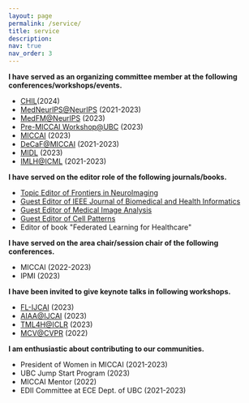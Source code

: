 ```yaml
---
layout: page
permalink: /service/
title: service
description: 
nav: true
nav_order: 3 
---
```


**I have served as an organizing committee member at the following conferences/workshops/events.**

- [CHIL](https://www.chilconference.org/index.html)(2024)
- [MedNeurIPS@NeurIPS](https://sites.google.com/view/med-neurips2023) (2021-2023)
- [MedFM@NeurIPS](https://medfm2023.grand-challenge.org/) (2023)
- [Pre-MICCAI Workshop@UBC](https://sites.google.com/view/pre-miccai-ubc/home) (2023)
- [MICCAI](https://conferences.miccai.org/2023/en/) (2023) 
- [DeCaF@MICCAI](https://decaf-workshop.github.io/decaf-2023/) (2021-2023)
- [MIDL](https://2023.midl.io/) (2023)
- [IMLH@ICML](https://sites.google.com/view/imlh2023/home?authuser=1) (2021-2023)

**I have served on the editor role of the following journals/books.**
- [Topic Editor of Frontiers in NeuroImaging](https://www.frontiersin.org/research-topics/29725/deep-learning-in-neuroimaging-based-neurological-disease-analysis)
- [Guest Editor of IEEE Journal of Biomedical and Health Informatics](https://www.embs.org/jbhi/wp-content/uploads/sites/18/2023/09/JBHI_Foundation-Models_SI.pdf)
- [Guest Editor of Medical Image Analysis](https://www.sciencedirect.com/journal/medical-image-analysis/about/announcements)
- [Guest Editor of Cell Patterns](https://www.cell.com/patterns/special-issues/call-for-papers/federated-learning-in-digital-healthcare)
- Editor of book "Federated Learning for Healthcare"

**I have served on the area chair/session chair of the following conferences.**

- MICCAI (2022-2023)
- IPMI (2023)

**I have been invited to give keynote talks in following workshops.**

- [FL-IJCAI](https://federated-learning.org/fl-ijcai-2023/) (2023)
- [AIAA@IJCAI](https://ijcai-aiaa-2023.org/) (2023)
- [TML4H@ICLR](https://sites.google.com/view/tml4h2023/home) (2023)
- [MCV@CVPR](https://mcv-workshop.github.io/) (2022)


**I am enthusiastic about contributing to our communities.**

- President of Women in MICCAI (2021-2023)
- UBC Jump Start Program (2023)
- MICCAI Mentor (2022)
- EDII Committee at ECE Dept. of UBC (2021-2023)
